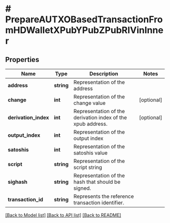 # # PrepareAUTXOBasedTransactionFromHDWalletXPubYPubZPubRIVinInner

## Properties

Name | Type | Description | Notes
------------ | ------------- | ------------- | -------------
**address** | **string** | Representation of the address |
**change** | **int** | Representation of the change value | [optional]
**derivation_index** | **int** | Representation of the derivation index of the xpub address. | [optional]
**output_index** | **int** | Representation of the output index |
**satoshis** | **int** | Representation of the satoshis value |
**script** | **string** | Representation of the script string |
**sighash** | **string** | Representation of the hash that should be signed. |
**transaction_id** | **string** | Represents the reference transaction identifier. |

[[Back to Model list]](../../README.md#models) [[Back to API list]](../../README.md#endpoints) [[Back to README]](../../README.md)

